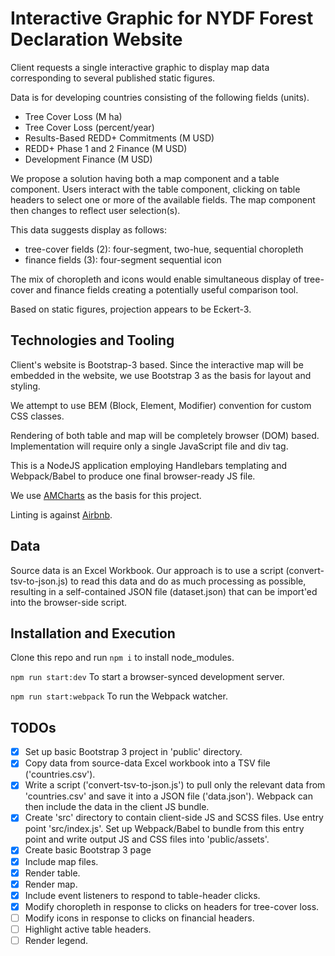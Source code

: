 # Interactive Graphic for NYDF Forest Declaration Website

Client requests a single interactive graphic to display map data corresponding to several published static figures.

Data is for developing countries consisting of the following fields (units).

- Tree Cover Loss (M ha)
- Tree Cover Loss (percent/year)
- Results-Based REDD+ Commitments (M USD)
- REDD+ Phase 1 and 2 Finance (M USD)
- Development Finance (M USD)

We propose a solution having both a map component and a table component. Users interact with the table component, clicking on table headers to select one or more of the available fields. The map component then changes to reflect user selection(s).

This data suggests display as follows:

- tree-cover fields (2): four-segment, two-hue, sequential choropleth
- finance fields (3): four-segment sequential icon

The mix of choropleth and icons would enable simultaneous display of tree-cover and finance fields creating a potentially useful comparison tool.

Based on static figures, projection appears to be Eckert-3.

## Technologies and Tooling

Client's website is Bootstrap-3 based. Since the interactive map will be embedded in the website, we use Bootstrap 3 as the basis for layout and styling.

We attempt to use BEM (Block, Element, Modifier) convention for custom CSS classes.

Rendering of both table and map will be completely browser (DOM) based. Implementation will require only a single JavaScript file and div tag.

This is a NodeJS application employing Handlebars templating and Webpack/Babel to produce one final browser-ready JS file.

We use [AMCharts](https://www.amcharts.com/javascript-maps/) as the basis for this project.

Linting is against [Airbnb](https://github.com/airbnb/javascript/tree/master/packages/eslint-config-airbnb).

## Data

Source data is an Excel Workbook. Our approach is to use a script (convert-tsv-to-json.js) to read this data and do as much processing as possible, resulting in a self-contained JSON file (dataset.json) that can be import'ed into the browser-side script.

## Installation and Execution

Clone this repo and run ```npm i``` to install node_modules.

```npm run start:dev``` To start a browser-synced development server.

```npm run start:webpack``` To run the Webpack watcher.


## TODOs

- [x] Set up basic Bootstrap 3 project in 'public' directory.
- [x] Copy data from source-data Excel workbook into a TSV file ('countries.csv').
- [x] Write a script ('convert-tsv-to-json.js') to pull only the relevant data from 'countries.csv' and save it into a JSON file ('data.json'). Webpack can then include the data in the client JS bundle.
- [x] Create 'src' directory to contain client-side JS and SCSS files. Use entry point 'src/index.js'. Set up Webpack/Babel to bundle from this entry point and write output JS and CSS files into 'public/assets'.
- [x] Create basic Bootstrap 3 page
- [x] Include map files.
- [x] Render table.
- [x] Render map.
- [x] Include event listeners to respond to table-header clicks.
- [x] Modify choropleth in response to clicks on headers for tree-cover loss.
- [ ] Modify icons in response to clicks on financial headers.
- [ ] Highlight active table headers.
- [ ] Render legend.
